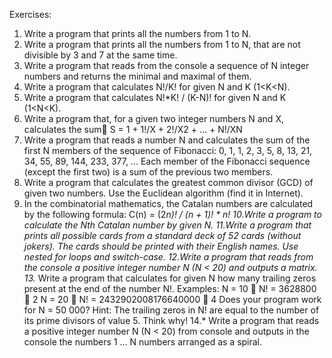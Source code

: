 Exercises:

1. Write a program that prints all the numbers from 1 to N.
2. Write a program that prints all the numbers from 1 to N, that are not divisible by 3 and 7 at the same time.
3. Write a program that reads from the console a sequence of N integer numbers and returns the minimal and maximal of them.
4. Write a program that calculates N!/K! for given N and K (1<K<N).
5. Write a program that calculates N!*K! / (K-N)! for given N and K (1<N<K).
6. Write a program that, for a given two integer numbers N and X, calculates the sum
    S = 1 + 1!/X + 2!/X2 + … + N!/XN
7. Write a program that reads a number N and calculates the sum of the first N members of the sequence of Fibonacci: 
    0, 1, 1, 2, 3, 5, 8, 13, 21, 34, 55, 89, 144, 233, 377, …
    Each member of the Fibonacci sequence (except the first two) is a sum of the previous two members.
8. Write a program that calculates the greatest common divisor (GCD) of given two numbers. Use the Euclidean algorithm 
    (find it in Internet).
9. In the combinatorial mathematics, the Catalan numbers are calculated by the following formula:
	C(n) = (2*n)! / (n + 1)! * n!
10.Write a program to calculate the Nth Catalan number by given N.
11.Write a program that prints all possible cards from a standard deck of 52 cards (without jokers). 
    The cards should be printed with their English names. Use nested for loops and switch-case.
12.Write a program that reads from the console a positive integer number N (N < 20) and outputs a matrix.
13.* Write a program that calculates for given N how many trailing zeros present at the end of the number N!. Examples:
	N = 10  N! = 3628800  2
	N = 20  N! = 2432902008176640000  4
	Does your program work for N = 50 000?
	Hint: The trailing zeros in N! are equal to the number of its prime divisors of value 5. Think why!
14.* Write a program that reads a positive integer number N (N < 20) from console and outputs in the console 
  the numbers 1 ... N numbers arranged as a spiral.
